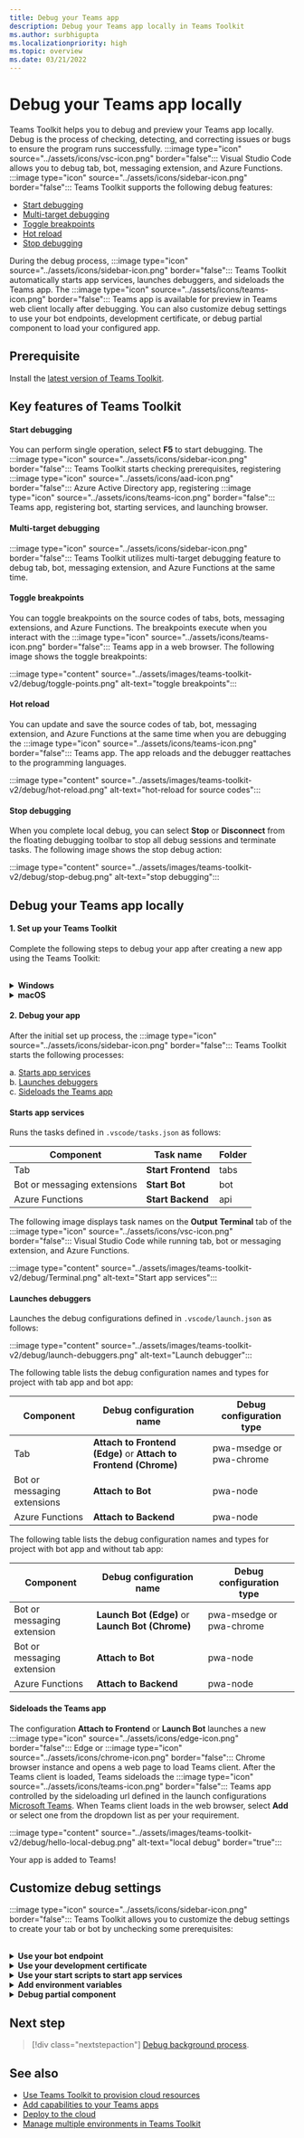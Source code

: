 ```yaml
---
title: Debug your Teams app 
description: Debug your Teams app locally in Teams Toolkit
ms.author: surbhigupta
ms.localizationpriority: high
ms.topic: overview
ms.date: 03/21/2022
---
```


# Debug your Teams app locally

Teams Toolkit helps you to debug and preview your Teams app locally. Debug is the process of checking, detecting, and correcting issues or bugs to ensure the program runs successfully. :::image type="icon" source="../assets/icons/vsc-icon.png" border="false"::: Visual Studio Code allows you to debug tab, bot, messaging extension, and Azure Functions. :::image type="icon" source="../assets/icons/sidebar-icon.png" border="false"::: Teams Toolkit supports the following debug features:

* [Start debugging](#start-debugging)
* [Multi-target debugging](#multi-target-debugging)
* [Toggle breakpoints](#toggle-breakpoints)
* [Hot reload](#hot-reload)
* [Stop debugging](#stop-debugging)  


During the debug process, :::image type="icon" source="../assets/icons/sidebar-icon.png" border="false"::: Teams Toolkit automatically starts app services, launches debuggers, and sideloads the Teams app. The :::image type="icon" source="../assets/icons/teams-icon.png" border="false"::: Teams app is available for preview in Teams web client locally after debugging. You can also customize debug settings to use your bot endpoints, development certificate, or debug partial component to load your configured app.

## Prerequisite

Install the [latest version of Teams Toolkit](https://marketplace.visualstudio.com/items?itemName=TeamsDevApp.ms-teams-vscode-extension).

## Key features of Teams Toolkit

#### Start debugging

You can perform single operation, select **F5** to start debugging. The :::image type="icon" source="../assets/icons/sidebar-icon.png" border="false"::: Teams Toolkit starts checking prerequisites, registering :::image type="icon" source="../assets/icons/aad-icon.png" border="false"::: Azure Active Directory app, registering :::image type="icon" source="../assets/icons/teams-icon.png" border="false"::: Teams app, registering bot, starting services, and launching browser.

#### Multi-target debugging

:::image type="icon" source="../assets/icons/sidebar-icon.png" border="false"::: Teams Toolkit utilizes multi-target debugging feature to debug tab, bot, messaging extension, and Azure Functions at the same time.

#### Toggle breakpoints

You can toggle breakpoints on the source codes of tabs, bots, messaging extensions, and Azure Functions. The breakpoints execute when you interact with the :::image type="icon" source="../assets/icons/teams-icon.png" border="false"::: Teams app in a web browser. The following image shows the toggle breakpoints:

   :::image type="content" source="../assets/images/teams-toolkit-v2/debug/toggle-points.png" alt-text="toggle breakpoints":::

#### Hot reload

You can update and save the source codes of tab, bot, messaging extension, and Azure Functions at the same time when you are debugging the :::image type="icon" source="../assets/icons/teams-icon.png" border="false"::: Teams app. The app reloads and the debugger reattaches to the programming languages.

   :::image type="content" source="../assets/images/teams-toolkit-v2/debug/hot-reload.png" alt-text="hot-reload for source codes":::

#### Stop debugging

When you complete local debug, you can select **Stop** or **Disconnect** from the floating debugging toolbar to stop all debug sessions and terminate tasks. The following image shows the stop debug action:

   :::image type="content" source="../assets/images/teams-toolkit-v2/debug/stop-debug.png" alt-text="stop debugging":::

## Debug your Teams app locally

#### 1. Set up your Teams Toolkit

Complete the following steps to debug your app after creating a new app using the Teams Toolkit:

<br>

<details>
<summary><b>Windows</b></summary>

1. Select **Debug (:::image type="icon" source="../assets/icons/edge-icon.png" border="false"::: Edge)** or **Debug (:::image type="icon" source="../assets/icons/chrome-icon.png" border="false"::: Chrome)** from the **Run and Debug** in the activity bar.

   :::image type="content" source="../assets/images/teams-toolkit-v2/debug/debug-run.png" alt-text="Browser option" border="false":::

1. Select **Start Debugging (F5)** or  **Run** :::image type="content" source="../assets/images/teams-toolkit-v2/debug/run.png" alt-text="Start to debug" border="false"::: to run your Teams :::image type="content" source="../assets/images/teams-toolkit-v2/debug/teams-icon.png" alt-text="Teams icon" border="false":::  app in debug mode.

   :::image type="content" source="../assets/images/teams-toolkit-v2/debug/start-debugging.png" alt-text="Start debugging" border="false":::

3. Select **Sign in** to :::image type="icon" source="../assets/icons/microsoft-icon.png" border="false"::: Microsoft 365 account.

   :::image type="content" source="../assets/images/teams-toolkit-v2/debug/microsoft365-signin.png" alt-text="Sign in" border="true":::


   > [!TIP]
   > You can select **Read more** to learn about :::image type="icon" source="../assets/icons/microsoft-icon.png" border="false"::: Microsoft 365 Developer Program. Your default web browser opens to let you sign in to your :::image type="icon" source="../assets/icons/microsoft-icon.png" border="false"::: Microsoft 365 account using your credentials.

4. Select **Install** for installing the development certificate for localhost.

    :::image type="content" source="../assets/images/teams-toolkit-v2/debug/install-certificate.png" alt-text="certificate" border="true":::

   > [!TIP]
   > You can select **Learn More** to know about the development certificate.

5. Select **Yes** if the following dialog appears:

    :::image type="content" source="../assets/images/teams-toolkit-v2/debug/development-certificate.png" alt-text="certification authority" border="true":::

:::image type="icon" source="../assets/icons/sidebar-icon.png" border="false"::: Toolkit launches a new :::image type="icon" source="../assets/icons/edge-icon.png" border="false"::: Edge or :::image type="icon" source="../assets/icons/chrome-icon.png" border="false"::: Chrome browser instance depending on your selection and opens a web page to load Teams client. The process takes about 3-5 minutes. 

</details>

<details>
<summary><b>macOS</b></summary>

1. Select **Debug (:::image type="icon" source="../assets/icons/edge-icon.png" border="false"::: Edge)** or **Debug (:::image type="icon" source="../assets/icons/chrome-icon.png" border="false"::: Chrome)** from the **Run and Debug** in the activity bar.

   :::image type="content" source="../assets/images/teams-toolkit-v2/debug/debug-run.png" alt-text="Browser lists" border="false":::

1. Select **Start Debugging (F5)** or  **Run** :::image type="content" source="../assets/images/teams-toolkit-v2/debug/run.png" alt-text="F5 run" border="false"::: to run your Teams :::image type="content" source="../assets/images/teams-toolkit-v2/debug/teams-icon.png" alt-text="Teams icon" border="false":::  app in debug mode.

   :::image type="content" source="../assets/images/teams-toolkit-v2/debug/start-debugging.png" alt-text="Debug your app" border="false":::

3. Select **Sign in** to :::image type="icon" source="../assets/icons/microsoft-icon.png" border="false"::: Microsoft 365 account.

   :::image type="content" source="../assets/images/teams-toolkit-v2/debug/microsoft365-signin.png" alt-text="Sign into M365 account" border="true":::

   > [!TIP]
   > You can select **Read more** to learn about :::image type="icon" source="../assets/icons/microsoft-icon.png" border="false"::: Microsoft 365 Developer Program. Your default web browser opens to let you sign in to your :::image type="icon" source="../assets/icons/microsoft-icon.png" border="false"::: Microsoft 365 account using your credentials.

4. Select **Install** to install the development certificate for localhost.

    :::image type="content" source="../assets/images/teams-toolkit-v2/debug/install-certificate.png" alt-text="certificate" border="true":::

   > [!TIP]
   > You can select **Learn More** to know about the development certificate.

5. Enter your **User Name** and **Password**, then select **Update Settings** in the following dialog box:

    :::image type="content" source="../assets/images/teams-toolkit-v2/debug/mac-settings.png" alt-text="mac sign in" border="true":::

:::image type="icon" source="../assets/icons/sidebar-icon.png" border="false"::: Toolkit launches a new :::image type="icon" source="../assets/icons/edge-icon.png" border="false"::: Edge or :::image type="icon" source="../assets/icons/chrome-icon.png" border="false"::: Chrome browser instance depending on your selection and opens a web page to load Teams client. The process takes about 3-5 minutes.

</details>


#### 2. Debug your app 

After the initial set up process, the :::image type="icon" source="../assets/icons/sidebar-icon.png" border="false"::: Teams Toolkit starts the following processes:

  a. [Starts app services](#starts-app-services) </br>
  b. [Launches debuggers](#launches-debuggers)   </br>
  c. [Sideloads the Teams app](#sideloads-the-teams-app)
        
#### Starts app services

Runs the tasks defined in `.vscode/tasks.json` as follows:

|  Component |  Task name  | Folder |
| --- | --- | --- |
|  Tab |  **Start Frontend** |  tabs |
|  Bot or messaging extensions |  **Start Bot** |  bot |
|  Azure Functions |  **Start Backend** |  api |

The following image displays task names on the **Output** **Terminal** tab of the :::image type="icon" source="../assets/icons/vsc-icon.png" border="false"::: Visual Studio Code while running tab, bot or messaging extension, and Azure Functions.

:::image type="content" source="../assets/images/teams-toolkit-v2/debug/Terminal.png" alt-text="Start app services":::

#### Launches debuggers

Launches the debug configurations defined in `.vscode/launch.json` as follows:

:::image type="content" source="../assets/images/teams-toolkit-v2/debug/launch-debuggers.png" alt-text="Launch debugger":::

The following table lists the debug configuration names and types for project with tab app and bot app:

|  Component |  Debug configuration name  | Debug configuration type |
| --- | --- | --- |
|  Tab |  **Attach to Frontend (Edge)** or  **Attach to Frontend (Chrome)**  |  pwa-msedge or pwa-chrome  |
|  Bot or messaging extensions |   **Attach to Bot** |  pwa-node |
| Azure Functions |   **Attach to Backend** |  pwa-node |

The following table lists the debug configuration names and types for project with bot app and without tab app:

|  Component |  Debug configuration name  | Debug configuration type  |
| --- | --- | --- |
|  Bot or messaging extension  | **Launch Bot (Edge)** or  **Launch Bot (Chrome)**  |   pwa-msedge or pwa-chrome  |
|  Bot or messaging extension  |   **Attach to Bot** |  pwa-node  |
|  Azure Functions |  **Attach to Backend** |  pwa-node |

#### Sideloads the Teams app

The configuration **Attach to Frontend** or **Launch Bot** launches a new :::image type="icon" source="../assets/icons/edge-icon.png" border="false"::: Edge or :::image type="icon" source="../assets/icons/chrome-icon.png" border="false"::: Chrome browser instance and opens a web page to load Teams client. After the Teams client is loaded, Teams sideloads the :::image type="icon" source="../assets/icons/teams-icon.png" border="false"::: Teams app controlled by the sideloading url defined in the launch configurations
[Microsoft Teams](https://teams.microsoft.com/l/app/>${localTeamsAppId}?installAppPackage=true&webjoin=true&${account-hint}).  When Teams client loads in the web browser, select **Add** or select one from the dropdown list as per your requirement.

   :::image type="content" source="../assets/images/teams-toolkit-v2/debug/hello-local-debug.png" alt-text="local debug" border="true":::

   Your app is added to Teams!

## Customize debug settings

:::image type="icon" source="../assets/icons/sidebar-icon.png" border="false"::: Teams Toolkit allows you to customize the debug settings to create your tab or bot by unchecking some prerequisites:

<br>

<details>
<summary><b>Use your bot endpoint</b></summary>

1. In :::image type="icon" source="../assets/icons/vsc-icon.png" border="false"::: Visual Studio Code settings, clear **Ensure Ngrok is installed and started (ngrok)**.

1. Set botDomain and botEndpoint configuration in `.fx/configs/localSettings.json` to your domain and endpoint.

:::image type="content" source="../assets/images/teams-toolkit-v2/debug/bot-endpoint.png" alt-text="Customize bot endpoint":::

</details>

<details>
<summary><b>Use your development certificate</b></summary>

1. In :::image type="icon" source="../assets/icons/vsc-icon.png" border="false"::: Visual Studio Code settings, clear **Ensure development certificate is trusted (devCert)**.

1. Set sslCertFile and sslKeyFile configuration in `.fx/configs/localSettings.json` to your certificate file path and key file path.

:::image type="content" source="../assets/images/teams-toolkit-v2/debug/development-certificate-customize.png" alt-text="Customize certificate":::

</details>

<details>
<summary><b>Use your start scripts to start app services</b></summary>

1. For tab, update `dev:teamsfx` script in `tabs/package.json`.

1. For bot or messaging extension, update `dev:teamsfx` script in `bot/package.json`.

1. For Azure Functions, update `dev:teamsfx` script in `api/package.json` and for TypeScript update `watch:teamsfx` script.

   > [!NOTE]
   > Currently, the tab, bot, messaging extension apps, and Azure Functions ports don't support customization.

</details>

<details>
<summary><b>Add environment variables</b></summary>

You can add environment variables to `.env.teamsfx.local` file for tab, bot, messaging extension, and Azure Functions. :::image type="icon" source="../assets/icons/sidebar-icon.png" border="false"::: Teams Toolkit loads the environment variables you added to start services during local debug.

 > [!NOTE]
 > Ensure to start a new local debug after adding new environment variables as the environment variables don't  support hot reload.

</details>

<details>
<summary><b>Debug partial component</b></summary>


:::image type="icon" source="../assets/icons/sidebar-icon.png" border="false"::: Teams Toolkit utilizes :::image type="icon" source="../assets/icons/vsc-icon.png" border="false"::: Visual Studio Code multi-target debugging to debug tab, bot, messaging extension, and Azure Functions at the same time. You can update `.vscode/launch.json` and `.vscode/tasks.json` to debug partial component. If you want to debug tab only in a tab plus bot with Azure Functions project, use the following steps:

1. Comment **Attach to Bot** and **Attach to Backend** from debug compound in `.vscode/launch.json`

   ```json
   {
       "name": "Debug (Edge)",
        "configurations": [
           "Attach to Frontend (Edge)",
           // "Attach to Bot",
           // "Attach to Backend""
           ],
           "preLaunchTask": "Pre Debug Check & Start All",
           "presentation": {
               "group": "all",
               "order": 1
           },
           "stopAll": true

   }
   ```

2. Comment **Start Backend** and Start Bot from Start All task in .vscode/tasks.json

   ```json
   {
                                           
       "label": "Start All",
       "dependsOn": [
           "Start Frontend",
             // "Start Backend",
             // "Start Bot"

         ]
              
   }
   ```

</details>


## Next step

> [!div class="nextstepaction"]
> [Debug background process](debug-background-process.md).

## See also

* [Use Teams Toolkit to provision cloud resources](provision.md)
* [Add capabilities to your Teams apps](add-capability.md)
* [Deploy to the cloud](deploy.md)
* [Manage multiple environments in Teams Toolkit](TeamsFx-multi-env.md)
